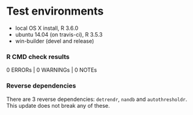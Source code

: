 # Test environments
* local OS X install, R 3.6.0
* ubuntu 14.04 (on travis-ci), R 3.5.3
* win-builder (devel and release)

### R CMD check results
0 ERRORs | 0 WARNINGs | 0 NOTEs

### Reverse dependencies
There are 3 reverse dependencies: `detrendr`, `nandb` and `autothresholdr`. This update does not break any of these. 
    
    
